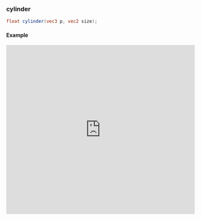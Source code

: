### cylinder

```glsl
float cylinder(vec3 p, vec2 size);
```
#### Example
<iframe width="100%" height="450px" src="https://shader-park.appspot.com/sculpture/-LM0t3ZICdtWkNLFkO1q?example=true&embed=true" frameborder="0"></iframe>
